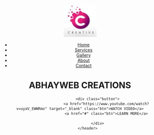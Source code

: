 <!DOCTYPE html>
<html>
<head>
         <link href="favicon3.ico" rel="shortcut icon" type="image/x-icon" />
         <title>ABHAYWEB CREATIONS</title>
         <link rel="stylesheet" type="text/css" href="style.css"
         media="screen"/>
</head>
<body>
          <header>
                    <div class="main">
                             <div class="logo"></div>
                                     <img src="xx.jpg">
                             <ul>
                                     <li class="active"><a href="#">Home</a></li>
                                     <li><a href="#">Services</a></li>
                                     <li><a href="#">Gallery</a></li>
                                     <li><a href="#">About</a></li>
                                     <li><a href="#">Contact</a></li>
                            </ul>
                    </div>
                    <div class="title">
                             <h1>ABHAYWEB CREATIONS</h1>
                    </div>

                    <div class="button">
                            <a href="https://www.youtube.com/watch?v=uyaV_EWWRmo" target="_blank" class="btn">WATCH VIDEO</a>
                            <a href="#" class="btn">LEARN MORE</a>

                    </div>
           </header>
</body>
</html>

